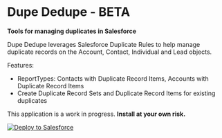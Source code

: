 
# Dupe Dedupe - BETA
**Tools for managing duplicates in Salesforce**

Dupe Dedupe leverages Salesforce Duplicate Rules to help manage duplicate records on the Account, Contact, Individual and Lead objects.

Features:
- ReportTypes: Contacts with Duplicate Record Items, Accounts with Duplicate Record Items
- Create Duplicate Record Sets and Duplicate Record Items for existing duplicates

This application is a work in progress. **Install at your own risk.**


<a href="https://githubsfdeploy.herokuapp.com?owner=commonvoyage&repo=dupededupe">
  <img alt="Deploy to Salesforce"
       src="https://raw.githubusercontent.com/afawcett/githubsfdeploy/master/src/main/webapp/resources/img/deploy.png">
</a>

